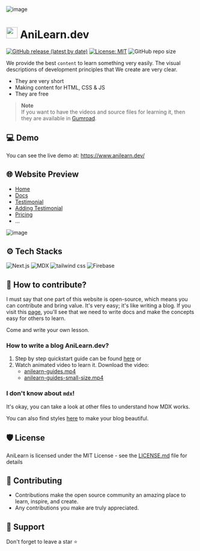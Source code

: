 ![image](https://user-images.githubusercontent.com/99729607/219908971-f1ab199d-b9f3-49aa-aa34-b1c765e76256.png)

# <img width="30" height="30" src="https://user-images.githubusercontent.com/99729607/219909050-57b80c04-d9c8-4276-90a8-e00be48ed267.png" /> AniLearn.dev

[![GitHub release (latest by date)](https://img.shields.io/github/v/release/AliReza1083/AniLearn.dev)](https://github.com/AliReza1083/AniLearn.dev/releases) [![License: MIT](https://img.shields.io/badge/License-MIT-yellow.svg)](https://opensource.org/licenses/MIT) ![GitHub repo size](https://img.shields.io/github/repo-size/AliReza1083/AniLearn.dev)

We provide the best `content` to learn something very easily. The visual descriptions of development principles that We create are very clear.

- They are very short
- Making content for HTML, CSS & JS
- They are free

> **Note** <br />
> If you want to have the videos and source files for learning it, then they are available in [Gumroad](https://alireza05.gumroad.com/l/animated-content).

## 💻 Demo

You can see the live demo at: https://www.anilearn.dev/

## 🌐 Website Preview

- [Home](https://www.anilearn.dev/)
- [Docs](https://www.anilearn.dev/docs/intro)
- [Testimonial](https://www.anilearn.dev/testimonial)
- [Adding Testimonial](https://www.anilearn.dev/adding-testimonial)
- [Pricing](https://www.anilearn.dev/pricing)
- ...

![image](https://user-images.githubusercontent.com/99729607/219942592-d625ba3e-4b35-4740-bebb-21c4e1111df1.png)

## ⚙️ Tech Stacks

![Next.js](https://img.shields.io/badge/Next.js-000?style=for-the-badge&logo=next.js&logoColor=white)
![MDX](https://img.shields.io/badge/mdx-a84f00?style=for-the-badge&logo=mdx&logoColor=white)
![tailwind css](https://img.shields.io/badge/tailwind_css-305FCB?style=for-the-badge&logo=tailwindcss&logoColor=white)
![Firebase](https://img.shields.io/badge/firebase-F6820D?style=for-the-badge&logo=firebase&logoColor=white)

## 💁 How to contribute?

I must say that one part of this website is open-source, which means you can contribute and bring value. It's very easy; it's like writing a blog. If you visit this [page](https://www.anilearn.dev/docs), you'll see that we need to write docs and make the concepts easy for others to learn.

Come and write your own lesson.

### How to write a blog AniLearn.dev?

1. Step by step quickstart guide can be found [here](https://github.com/AliReza1083/AniLearn.dev/blob/main/CONTRIBUTING.md) or
2. Watch animated video to learn it.
   Download the video:
   - [anilearn-guides.mp4](https://github.com/AliReza1083/AniLearn.dev/releases/download/v1.0.0/anilearn-guides.mp4)
   - [anilearn-guides-small-size.mp4](https://github.com/AliReza1083/AniLearn.dev/releases/download/v1.0.0/Anilearn-guides-small-size.mp4)

### I don't know about `mdx`!

It's okay, you can take a look at other files to understand how MDX works.

You can also find styles [here](https://www.anilearn.dev/style-guides) to make your blog beautiful.

## 🛡️ License

AniLearn is licensed under the MIT License - see the [LICENSE.md](https://github.com/AliReza1083/AniLearn.dev/blob/main/LICENSE) file for details

## 🧰 Contributing

- Contributions make the open source community an amazing place to learn, inspire, and create.
- Any contributions you make are truly appreciated.

## 🙏 Support

Don't forget to leave a star ⭐️
